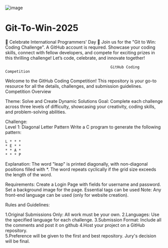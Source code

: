 ![image](https://github.com/user-attachments/assets/c941a2f9-c074-423a-bccf-3de2eae3e02e)



# Git-To-Win-2025
🎉 Celebrate International Programmers' Day 🎉 Join us for the "Git to Win: Coding Challenge". A GitHub account is required. Showcase your coding skills, connect with fellow developers, and compete for exciting prizes in this thrilling challenge!  Let’s code, celebrate, and innovate together!

                                                   GitHub Coding Competition
                                                   
Welcome to the GitHub Coding Competition! This repository is your go-to resource for all the details, challenges, and submission guidelines.
Competition Overview

Theme: Solve and Create Dynamic Solutions
Goal: Complete each challenge across three levels of difficulty, showcasing your creativity, coding skills, and problem-solving abilities.

 Challenge:  
Level 1: Diagonal Letter Pattern
Write a C program to generate the following pattern:

    L * * *
    * E * * 
    * * A *
    * * * P      
Explanation:
The word "leap" is printed diagonally, with non-diagonal positions filled with *.
The word repeats cyclically if the grid size exceeds the length of the word.

Requirements:
Create a Login Page with fields for username and password.
Set a background image for the page.
Essential tags can be used 
Note:  Any front-end language can be used (only for website creation).

Rules and Guidelines:

1.Original Submissions Only: All work must be your own.
2.Languages: Use the specified language for each challenge.
3.Submission Format: Include all the comments and post it on github
4.Host your project on a GitHub repository.  
5.Preference will be given to the first and best repository.  Jury's decision will be final.






